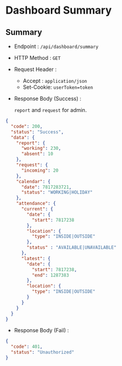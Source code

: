 # Dashboard Summary

## Summary

- Endpoint : `/api/dashboard/summary`
- HTTP Method : `GET`

- Request Header :
  - Accept : `application/json`
  - Set-Cookie: `userToken=token`
- Response Body (Success) :

  `report` and `request` for admin.

```json
{
  "code": 200,
  "status": "Success",
  "data": {
    "report": {
      "working": 230,
      "absent": 10
    },
    "request": {
      "incoming": 20
    },
    "calendar": {
      "date": 7817283721,
      "status": "WORKING|HOLIDAY"
    },
    "attendance": {
      "current": {
        "date": {
          "start": 7817238
        },
        "location": {
          "type": "INSIDE|OUTSIDE"
        },
        "status" : "AVAILABLE|UNAVAILABLE"
      },
      "latest": {
        "date": {
          "start": 7817238,
          "end": 1287383
        },
        "location": {
          "type": "INSIDE|OUTSIDE"
        }
      }
    }
  }
}
```

- Response Body (Fail) :

```json
{
  "code": 401,
  "status": "Unauthorized"
}
```

